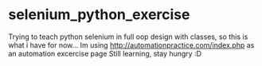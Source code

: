 # selenium_python_exercise

Trying to teach python selenium in full oop design with classes, so this is what i have for now...
Im using http://automationpractice.com/index.php as an automation excercise page
Still learning, stay hungry :D
